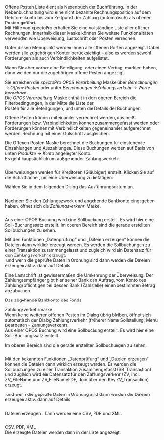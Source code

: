 <!DOCTYPE html>
<html>
<head>
<meta charset="utf-8">
<meta name="viewport" content="width=device-width, initial-scale=1.0">
<title>500_Offene_Posten.md</title>
<link rel="stylesheet" href="https://stackedit.io/res-min/themes/base.css" />
<script type="text/javascript" src="https://cdn.mathjax.org/mathjax/latest/MathJax.js?config=TeX-AMS_HTML"></script>
</head>
<body><div class="container"><p>Offene Posten Liste dient als Nebenbuch der Buchführung. In der Nebenbuchhaltung wird eine nicht bezahlte Rechnungsposition auf dem Debitorenkonto bis zum Zeitpunkt der Zahlung (automatisch) als offener Posten geführt.  <br>
Mit Hilfe von xpectoPro erhalten Sie eine vollständige Liste aller offener Rechnungen. Innerhalb dieser Maske können Sie weitere Funktionalitäten verwenden wie Überweisung, Lastschrift oder Posten verrechen.</p>

<p>Unter diesen Menüpunkt werden Ihnen alle offenen Posten angezeigt. Dabei werden alle  zugehörigen Konten berücksichtigt – also es  werden sowohl Forderungen als auch Verbindlichkeiten aufgelistet.</p>

<p>Wenn Sie aber vorher eine Beteiligung <img src="http://xpecto.github.io/docs/img/img_1441372403820.png" alt="" title=""> oder einen Vertrag <img src="http://xpecto.github.io/docs/img/img_1441373565478.png" alt="" title=""> markiert haben, dann werden nur die zugehörigen offene Posten angezeigt.</p>

<p>Sie erreichen die <em>xpectoPro OPOS Verarbeitung</em> Maske über <em>Berechnungen → Offene Posten</em> oder unter <em>Berechnungen →Zahlungsverkehr → Werte berechnen</em>. <br>
Die <em>OPOS Verarbeitung</em> Maske enthält in dem oberen Bereich die Filterbedingungen, in der Mitte die Liste der  <br>
Posten für alle Beteiligungen, und unten die Details der Buchungen.</p>

<p>Offene Posten können miteinander verrechnet werden, das heißt Forderungen bzw. Verbindlichkeiten können zusammengefasst werden oder Forderungen können mit Verbindlichkeiten gegeneinander aufgerechnet werden. Rechnung mit einer Gutschrift ausgleichen.</p>

<p>Die Offenen Posten Maske berechnet die Buchungen für einstehende Einzahlungen und Auszahlungen. Diese Buchungen werden auf Basis von unten <em>Produkte → Konto</em> angelegter Konto.  <br>
Es geht haupsächlich um außgehender Zahlungsverkehr. </p>

<p><img src="http://xpecto.github.io/docs/img/img_1440773727879.png" alt="" title=""></p>

<p>Überweisungen werden für Kreditoren (Gläubiger) erstellt. Klicken Sie auf die Schaltfläche <img src="http://xpecto.github.io/docs/img/img_1440769189875.png" alt="" title="">, um eine Überweisung zu betätigen.</p>

<p>Wählen Sie in dem folgenden Dialog das Ausführungsdatum an. </p>

<p><img src="http://xpecto.github.io/docs/img/img_1440769342773.png" alt="" title=""></p>

<p>Nachdem Sie den Zahlungszweck und abgehende Bankkonto eingegeben haben, öffnet sich die <em>Zahlungsverkehr</em>-Maske.</p>

<p><img src="http://xpecto.github.io/docs/img/img_1440773653998.png" alt="" title=""></p>

<p>Aus einer OPOS Buchung wird eine Sollbuchung erstellt. Es wird hier eine Soll-Buchungssatz erstellt. Im oberen Bereich sind die gerade erstellten Sollbuchungen zu sehen. </p>

<p>Mit den Funktionen „Datenprüfung“ und „Dateien erzeugen“ können die Dateien dann wirklich erzeugt werden. Es werden die Sollbuchungen zu einer Transaktion zusammengefasst und zugleich wird ein Datensatz für den Zahlungsverkehr erzeugt.  <br>
 <img src="http://xpecto.github.io/docs/img/img_1440771677497.png" alt="" title=""> und wenn die geprüfte Daten in Ordnung sind dann werden die Dateien erzeugen aktiv. dann auf Details <img src="http://xpecto.github.io/docs/img/img_1440771513947.png" alt="" title=""></p>

<p>Eine Lastschrift ist gewissermaßen die Umkehrung der Überweisung. Der Zahlungsempfänger gibt hier seiner Bank  den Auftrag, vom Konto des Zahlungspflichtigen bei dessen Bank (Zahlstelle) einen bestimmten Betrag abzubuchen. <br>
<img src="http://xpecto.github.io/docs/img/img_1440769218414.png" alt="" title=""></p>

<p><img src="http://xpecto.github.io/docs/img/img_1440769392486.png" alt="" title=""> <br>
Das abgehende Bankkonto des Fonds  <br>
<img src="http://xpecto.github.io/docs/img/img_1440769418756.png" alt="" title=""></p>

<p>Zahlungsverkehrmaske  <br>
Wenn keine weiteren offenen Posten im Dialog übrig bleiben, öffnet sich automatisch der Dialog Zahlungsverkehr (früherer Name Sollstellung, Menu Bearbeiten - Zahlungsverkehr). <br>
Aus einer OPOS Buchung wird eine Sollbuchung erstellt. Es wird hier eine Soll-Buchungssatz erstellt. </p>

<p>Im oberen Bereich sind die gerade erstellten Sollbuchungen zu sehen. </p>

<p><img src="http://xpecto.github.io/docs/img/img_1440772638410.png" alt="" title=""></p>

<p>Mit den bekannten Funktionen „Datenprüfung“ und „Dateien erzeugen“ können die Dateien dann wirklich erzeugt werden. Es werden die Sollbuchungen zu einer Transaktion zusammengefasst (SB_Transaction) und zugleich wird ein Datensatz für den Zahlungsverkehr (ZV, incl. ZV_FileName und ZV_FileNamePDF, Join über den Key ZV_Transaction) erzeugt. </p>

<p><img src="http://xpecto.github.io/docs/img/img_1440771677497.png" alt="" title=""> und wenn die geprüfte Daten in Ordnung sind dann werden die Dateien erzeugen aktiv. dann auf Details <img src="http://xpecto.github.io/docs/img/img_1440771513947.png" alt="" title=""></p>

<p><img src="http://xpecto.github.io/docs/img/img_1440772783601.png" alt="" title=""></p>

<p>Dateien erzeugen <img src="http://xpecto.github.io/docs/img/img_1440771590046.png" alt="" title="">.   Dann werden eine CSV, PDF und XML.</p>

<p><img src="http://xpecto.github.io/docs/img/img_1440772902738.png" alt="" title=""></p>

<p>CSV, PDF, XML <br>
Die erzeugte Dateien werden dann in der Liste angezeigt.  <br>
<img src="http://xpecto.github.io/docs/img/img_1440773806090.png" alt="" title=""></p></div></body>
</html>